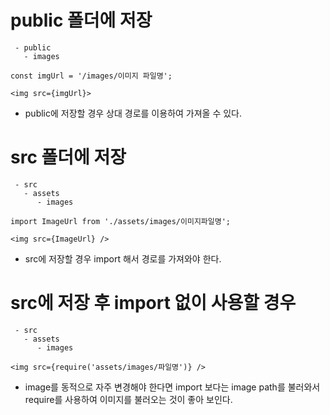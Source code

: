 # public 폴더에 저장
```
 - public
   - images

const imgUrl = '/images/이미지 파일명';

<img src={imgUrl}>
```
 - public에 저장할 경우 상대 경로를 이용하여 가져올 수 있다.

# src 폴더에 저장
```
 - src
   - assets
      - images

import ImageUrl from './assets/images/이미지파일명';

<img src={ImageUrl} />
```
 - src에 저장할 경우 import 해서 경로를 가져와야 한다.

# src에 저장 후 import 없이 사용할 경우
```
 - src
   - assets
      - images

<img src={require('assets/images/파일명')} />
```
 - image를 동적으로 자주 변경해야 한다면 import 보다는 image path를 불러와서 require를 사용하여 이미지를 불러오는 것이 좋아 보인다.
